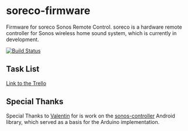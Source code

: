 # soreco-firmware
Firmware for soreco Sonos Remote Control.
soreco is a hardware remote controller for Sonos wireless home sound system, which is currently in development.

[![Build Status](https://travis-ci.org/mguntli/soreco-firmware.svg?branch=develop)](https://travis-ci.org/mguntli/soreco-firmware)

## Task List
[Link to the Trello](https://trello.com/b/eYdj9IFY/firmware)

## Special Thanks
Special Thanks to [Valentin](https://github.com/vmichalak) for is work on the [sonos-controller](https://github.com/vmichalak/sonos-controller) Android library, which served as a basis for the Arduino implementation.
